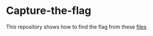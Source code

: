 # Capture-the-flag
This repository shows how to find the flag from these [files](https://github.com/Hemanth-Yarlagadda/CTF-Capture-the-flag-/tree/master/CTF%20files)

